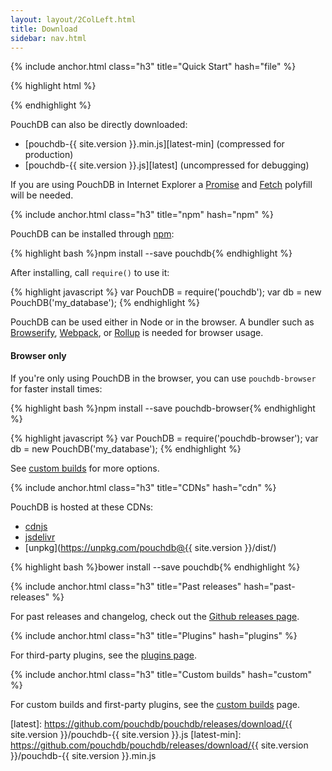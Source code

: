 ```yaml
---
layout: layout/2ColLeft.html
title: Download
sidebar: nav.html
---
```


{% include anchor.html class="h3" title="Quick Start" hash="file" %}

{% highlight html %}
<script src="//cdn.jsdelivr.net/npm/pouchdb@{{site.version}}/dist/pouchdb.min.js"></script>
<script>
  var db = new PouchDB('my_database');
</script>
{% endhighlight %}

PouchDB can also be directly downloaded:

* [pouchdb-{{ site.version }}.min.js][latest-min] (compressed for production)
* [pouchdb-{{ site.version }}.js][latest] (uncompressed for debugging)

If you are using PouchDB in Internet Explorer a [Promise](https://www.npmjs.com/package/promise-polyfill) and [Fetch](https://www.npmjs.com/package/whatwg-fetch) polyfill will be needed.

{% include anchor.html class="h3" title="npm" hash="npm" %}

PouchDB can be installed through [npm](http://npmjs.com):

{% highlight bash %}npm install --save pouchdb{% endhighlight %}

After installing, call `require()` to use it:

{% highlight javascript %}
var PouchDB = require('pouchdb');
var db = new PouchDB('my_database');
{% endhighlight %}

PouchDB can be used either in Node or in the browser. A bundler such as [Browserify](http://browserify.org/), [Webpack](https://webpack.github.io/), or [Rollup](http://rollupjs.org/) is needed for browser usage.

#### Browser only

If you're only using PouchDB in the browser, you can use `pouchdb-browser` for
faster install times:

{% highlight bash %}npm install --save pouchdb-browser{% endhighlight %}

{% highlight javascript %}
var PouchDB = require('pouchdb-browser');
var db = new PouchDB('my_database');
{% endhighlight %}

See [custom builds](http://pouchdb.com/custom.html) for more options.

{% include anchor.html class="h3" title="CDNs" hash="cdn" %}

PouchDB is hosted at these CDNs:

* [cdnjs](https://cdnjs.com/libraries/pouchdb)
* [jsdelivr](http://www.jsdelivr.com/#!pouchdb)
* [unpkg](https://unpkg.com/pouchdb@{{ site.version }}/dist/)

{% highlight bash %}bower install --save pouchdb{% endhighlight %}

{% include anchor.html class="h3" title="Past releases" hash="past-releases" %}

For past releases and changelog, check out the [Github releases page](https://github.com/pouchdb/pouchdb/releases).

{% include anchor.html class="h3" title="Plugins" hash="plugins" %}

For third-party plugins, see the [plugins page](/external.html).

{% include anchor.html class="h3" title="Custom builds" hash="custom" %}

For custom builds and first-party plugins, see the [custom builds](http://pouchdb.com/custom.html) page.

[latest]: https://github.com/pouchdb/pouchdb/releases/download/{{ site.version }}/pouchdb-{{ site.version }}.js
[latest-min]: https://github.com/pouchdb/pouchdb/releases/download/{{ site.version }}/pouchdb-{{ site.version }}.min.js
